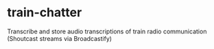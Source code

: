 # train-chatter
Transcribe and store audio transcriptions of train radio communication (Shoutcast streams via Broadcastify)
